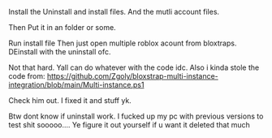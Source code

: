 Install the Uninstall and install files.
And the mutli account files.

Then Put it in an folder or some.

Run install file 
Then just open multiple roblox acount from bloxtraps.
DEinstall with the uninstall ofc.

Not that hard.
Yall can do whatever with the code idc.
Also i kinda stole the code from: https://github.com/Zgoly/bloxstrap-multi-instance-integration/blob/main/Multi-instance.ps1

Check him out. I fixed it and stuff yk.

Btw dont know if uninstall work. I fucked up my pc with previous versions to test shit sooooo....
Ye figure it out yourself if u want it deleted that much

